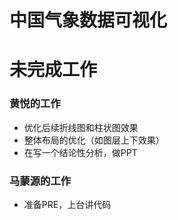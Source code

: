 # 中国气象数据可视化

# 未完成工作

### 黄悦的工作
- 优化后续折线图和柱状图效果
- 整体布局的优化（如图层上下效果）
- 在写一个结论性分析，做PPT 

### 马蒙源的工作
- 准备PRE，上台讲代码
